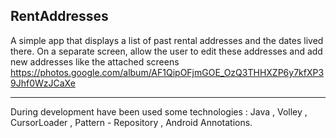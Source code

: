 ## RentAddresses
        
A simple app that displays a list of past rental addresses and the dates lived there.
On a separate screen, allow the user to edit these addresses and add new addresses like the attached screens
<https://photos.google.com/album/AF1QipOFjmGOE_OzQ3THHXZP6y7kfXP39Jhf0WzJCaXe> 

------------------------------------

During development have been used some technologies :
Java , Volley , CursorLoader , Pattern  - Repository , Android Annotations.


